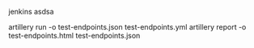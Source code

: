 jenkins
asdsa

artillery run -o test-endpoints.json test-endpoints.yml
artillery report -o test-endpoints.html test-endpoints.json
